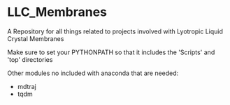# LLC_Membranes
A Repository for all things related to projects involved with Lyotropic Liquid Crystal Membranes

Make sure to set your PYTHONPATH so that it includes the 'Scripts' and 'top' directories

Other modules no included with anaconda that are needed:
- mdtraj
- tqdm
